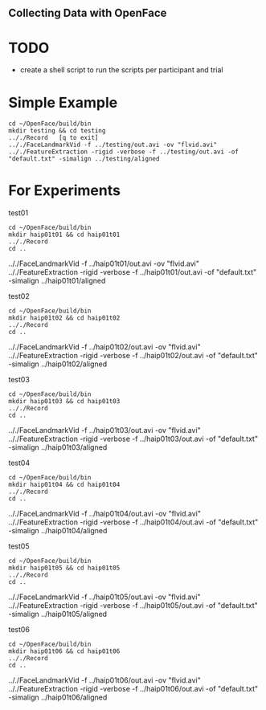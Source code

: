 Collecting Data with OpenFace
---

# TODO
* create a shell script to run the scripts per participant and trial

# Simple Example

```
cd ~/OpenFace/build/bin
mkdir testing && cd testing
.././Record   [q to exit]
.././FaceLandmarkVid -f ../testing/out.avi -ov "flvid.avi"
.././FeatureExtraction -rigid -verbose -f ../testing/out.avi -of "default.txt" -simalign ../testing/aligned
```


# For Experiments

test01
```
cd ~/OpenFace/build/bin
mkdir haip01t01 && cd haip01t01
.././Record
cd ..
```


.././FaceLandmarkVid -f ../haip01t01/out.avi -ov "flvid.avi"
.././FeatureExtraction -rigid -verbose -f ../haip01t01/out.avi -of "default.txt" -simalign ../haip01t01/aligned



test02
```
cd ~/OpenFace/build/bin
mkdir haip01t02 && cd haip01t02
.././Record
cd ..
```
.././FaceLandmarkVid -f ../haip01t02/out.avi -ov "flvid.avi"
.././FeatureExtraction -rigid -verbose -f ../haip01t02/out.avi -of "default.txt" -simalign ../haip01t02/aligned


test03
```
cd ~/OpenFace/build/bin
mkdir haip01t03 && cd haip01t03
.././Record
cd ..
```
.././FaceLandmarkVid -f ../haip01t03/out.avi -ov "flvid.avi"
.././FeatureExtraction -rigid -verbose -f ../haip01t03/out.avi -of "default.txt" -simalign ../haip01t03/aligned


test04
```
cd ~/OpenFace/build/bin
mkdir haip01t04 && cd haip01t04
.././Record
cd ..
```
.././FaceLandmarkVid -f ../haip01t04/out.avi -ov "flvid.avi"
.././FeatureExtraction -rigid -verbose -f ../haip01t04/out.avi -of "default.txt" -simalign ../haip01t04/aligned



test05
```
cd ~/OpenFace/build/bin
mkdir haip01t05 && cd haip01t05
.././Record
cd ..
```
.././FaceLandmarkVid -f ../haip01t05/out.avi -ov "flvid.avi"
.././FeatureExtraction -rigid -verbose -f ../haip01t05/out.avi -of "default.txt" -simalign ../haip01t05/aligned



test06
```
cd ~/OpenFace/build/bin
mkdir haip01t06 && cd haip01t06
.././Record
cd ..
```
.././FaceLandmarkVid -f ../haip01t06/out.avi -ov "flvid.avi"
.././FeatureExtraction -rigid -verbose -f ../haip01t06/out.avi -of "default.txt" -simalign ../haip01t06/aligned
